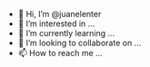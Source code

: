 - 👋 Hi, I’m @juanelenter
- 👀 I’m interested in ...
- 🌱 I’m currently learning ...
- 💞️ I’m looking to collaborate on ...
- 📫 How to reach me ...

<!---
juanelenter/juanelenter is a ✨ special ✨ repository because its `README.md` (this file) appears on your GitHub profile.
You can click the Preview link to take a look at your changes.
--->
